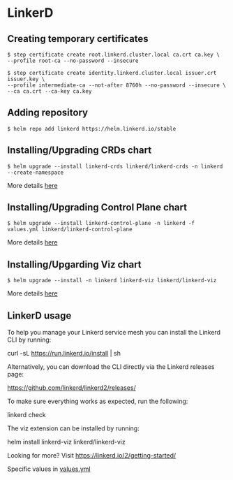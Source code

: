 # LinkerD

## Creating temporary certificates
```
$ step certificate create root.linkerd.cluster.local ca.crt ca.key \
--profile root-ca --no-password --insecure

$ step certificate create identity.linkerd.cluster.local issuer.crt issuer.key \
--profile intermediate-ca --not-after 8760h --no-password --insecure \
--ca ca.crt --ca-key ca.key
```

## Adding repository
```
$ helm repo add linkerd https://helm.linkerd.io/stable
```

## Installing/Upgrading CRDs chart
```
$ helm upgrade --install linkerd-crds linkerd/linkerd-crds -n linkerd --create-namespace 
```
More details [here](https://github.com/linkerd/linkerd2/tree/main/charts/linkerd-crds)

## Installing/Upgrading Control Plane chart
```
$ helm upgrade --install linkerd-control-plane -n linkerd -f values.yml linkerd/linkerd-control-plane
```
More details [here](https://github.com/linkerd/linkerd2/tree/main/charts/linkerd-control-plane)

## Installing/Upgarding Viz chart
```
$ helm upgrade --install -n linkerd linkerd-viz linkerd/linkerd-viz
```
More details [here](https://github.com/linkerd/linkerd2/tree/main/viz/charts/linkerd-viz)

## LinkerD usage

To help you manage your Linkerd service mesh you can install the Linkerd CLI by running:

  curl -sL https://run.linkerd.io/install | sh

Alternatively, you can download the CLI directly via the Linkerd releases page:

  https://github.com/linkerd/linkerd2/releases/

To make sure everything works as expected, run the following:

  linkerd check

The viz extension can be installed by running:

  helm install linkerd-viz linkerd/linkerd-viz

Looking for more? Visit https://linkerd.io/2/getting-started/

Specific values in [values.yml](values.yml)

